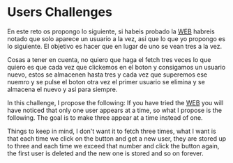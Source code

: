 # Users Challenges

En este reto os propongo lo siguiente, si habeis probado la [WEB](https://getuserspablodevtutor.netlify.app/) habreis notado que solo aparece un usuario a la vez, asi que lo que
yo propongo es lo siguiente. El objetivo es hacer que en lugar de uno se vean tres a la vez. 

Cosas a tener en cuenta, no quiero que haga el fetch tres veces lo que quiero es que cada vez que clickemos en el boton y consigamos un usuario nuevo, estos se almacenen hasta tres y cada vez que superemos ese nuemro y se pulse el boton otra vez el primer usuario se elimina y se almacena el nuevo y asi para siempre.




In this challenge, I propose the following: If you have tried the [WEB](https://getuserspablodevtutor.netlify.app/) you will have noticed that only one user appears at a time, 
so what I propose is the following. The goal is to make three appear at a time instead of one.

Things to keep in mind, I don't want it to fetch three times, what I want is that each time we click on the button and get a new user, they are stored up to three and 
each time we exceed that number and click the button again, the first user is deleted and the new one is stored and so on forever.
